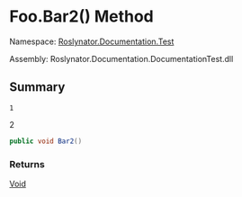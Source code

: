 # Foo\.Bar2\(\) Method

Namespace: [Roslynator.Documentation.Test](../../README.md)

Assembly: Roslynator\.Documentation\.DocumentationTest\.dll

## Summary

    1
2

```csharp
public void Bar2()
```

### Returns

[Void](https://docs.microsoft.com/en-us/dotnet/api/system.void)

